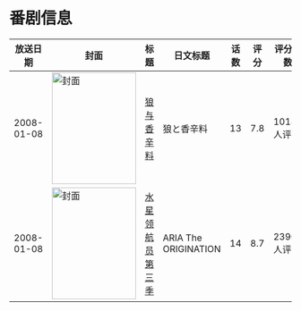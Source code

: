 # 番剧信息

|放送日期|封面|标题|日文标题|话数|评分|评分人数|
|---|---|---|---|---|---|---|
|2008-01-08|<img src="https://lain.bgm.tv/pic/cover/c/6a/9a/282_yTm70.jpg" alt="封面" style="width:150px;height:200px;object-fit:cover;">|[狼与香辛料](https://bangumi.tv/subject/282)|狼と香辛料|13|7.8|10180人评分|
|2008-01-08|<img src="https://lain.bgm.tv/pic/cover/c/c8/50/1270_Yo7p2.jpg" alt="封面" style="width:150px;height:200px;object-fit:cover;">|[水星领航员 第三季](https://bangumi.tv/subject/1270)|ARIA The ORIGINATION|14|8.7|2390人评分|
